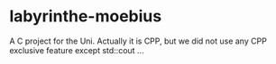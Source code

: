 # labyrinthe-moebius
A C project for the Uni.
Actually it is CPP, but we did not use any CPP exclusive feature except std::cout ...
